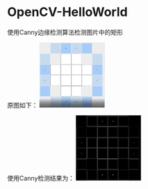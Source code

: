 # OpenCV-HelloWorld

使用Canny边缘检测算法检测图片中的矩形

原图如下：
<img width="150" height="150" src="https://github.com/Ding15923/OpenCV-HelloWorld/blob/main/figure_01.png"/>


使用Canny检测结果为：
<img width="150" height="150" src="https://github.com/Ding15923/OpenCV-HelloWorld/blob/main/edges.jpg"/>
